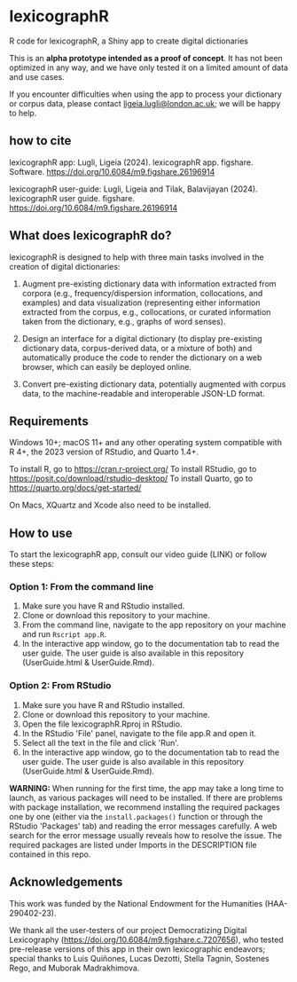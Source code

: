 # lexicographR
R code for lexicographR, a Shiny app to create digital dictionaries

This is an **alpha prototype intended as a proof of concept**. It has not been optimized in any way, and we have only tested it on a limited amount of data and use cases. 

If you encounter difficulties when using the app to process your dictionary or corpus data, please contact ligeia.lugli@london.ac.uk; we will be happy to help.

## how to cite

lexicographR app: Lugli, Ligeia (2024). lexicographR app. figshare. Software. https://doi.org/10.6084/m9.figshare.26196914

lexicographR user-guide:  Lugli, Ligeia and Tilak, Balavijayan (2024). lexicographR user guide. figshare. https://doi.org/10.6084/m9.figshare.26196914


## What does lexicographR do?

lexicographR is designed to help with three main tasks involved in the creation of digital dictionaries:

1. Augment pre-existing dictionary data with information extracted from corpora (e.g., frequency/dispersion information, collocations, and examples) and data visualization (representing either information extracted from the corpus, e.g., collocations, or curated information taken from the dictionary, e.g., graphs of word senses).

2. Design an interface for a digital dictionary (to display pre-existing dictionary data, corpus-derived data, or a mixture of both) and automatically produce the code to render the dictionary on a web browser, which can easily be deployed online.

3. Convert pre-existing dictionary data, potentially augmented with corpus data, to the machine-readable and interoperable JSON-LD format.

## Requirements

Windows 10+; macOS 11+ and any other operating system compatible with R 4+, the 2023 version of RStudio, and Quarto 1.4+.

To install R, go to https://cran.r-project.org/
To install RStudio, go to https://posit.co/download/rstudio-desktop/
To install Quarto, go to https://quarto.org/docs/get-started/

On Macs, XQuartz and Xcode also need to be installed.

## How to use

To start the lexicographR app, consult our video guide (LINK) or follow these steps:

### Option 1: From the command line
1. Make sure you have R and RStudio installed.
2. Clone or download this repository to your machine.
3. From the command line, navigate to the app repository on your machine and run `Rscript app.R`.
4. In the interactive app window, go to the documentation tab to read the user guide. The user guide is also available in this repository (UserGuide.html & UserGuide.Rmd).

### Option 2: From RStudio
1. Make sure you have R and RStudio installed.
2. Clone or download this repository to your machine.
3. Open the file lexicographR.Rproj in RStudio.
4. In the RStudio 'File' panel, navigate to the file app.R and open it.
5. Select all the text in the file and click 'Run'.
6. In the interactive app window, go to the documentation tab to read the user guide. The user guide is also available in this repository (UserGuide.html & UserGuide.Rmd).

**WARNING:** When running for the first time, the app may take a long time to launch, as various packages will need to be installed. If there are problems with package installation, we recommend installing the required packages one by one (either via the `install.packages()` function or through the RStudio 'Packages' tab) and reading the error messages carefully. A web search for the error message usually reveals how to resolve the issue. The required packages are listed under Imports in the DESCRIPTION file contained in this repo.

## Acknowledgements

This work was funded by the National Endowment for the Humanities (HAA-290402-23).

We thank all the user-testers of our project Democratizing Digital Lexicography (https://doi.org/10.6084/m9.figshare.c.7207656), who tested pre-release versions of this app in their own lexicographic endeavors; special thanks to Luis Quiñones, Lucas Dezotti, Stella Tagnin, Sostenes Rego, and Muborak Madrakhimova.
